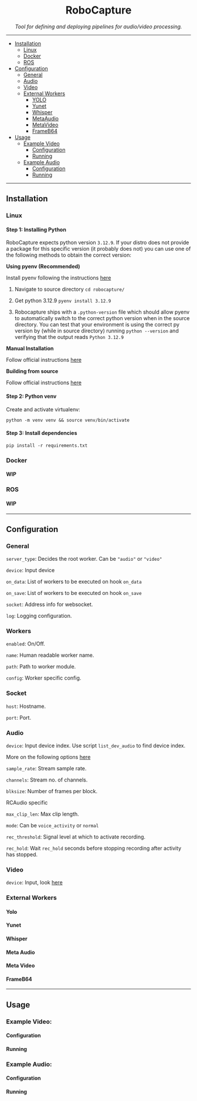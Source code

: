 <h1 align="center">RoboCapture</h1>

<p align="center"><i>Tool for defining and deploying pipelines for audio/video processing.</i></p>

<hr>

- [Installation](#installation)
  - [Linux](#linux)
  - [Docker](#docker)
  - [ROS](#ros)
- [Configuration](#config)
  - [General](#general)
  - [Audio](#audio)
  - [Video](#video)
  - [External Workers](#ext_workers)
      - [YOLO](#yolo)
      - [Yunet](#yunet)
      - [Whisper](#whisper)
      - [MetaAudio](#meta_audio)
      - [MetaVideo](#meta_video)
      - [FrameB64](#frameb64)
- [Usage](#usage)
  - [Example Video](#ex_video)
      - [Configuration](#ex_video_conf)
      - [Running](#ex_video_run)
  - [Example Audio](#ex_audio)
      - [Configuration](#ex_audio_conf)
      - [Running](#ex_audio_run)

<hr>

<h2 id="installation">Installation</h2>

<h3 id="linux">Linux</h4>

<h4>Step 1: Installing Python</h4>

RoboCapture expects python version `3.12.9`. If your distro does not
provide a package for this specific version (it probably does not) you
can use one of the following methods to obtain the correct version:

**Using pyenv (Recommended)**

Install pyenv following the instructions [here](https://github.com/pyenv/pyenv?tab=readme-ov-file#a-getting-pyenv)

1. Navigate to source directory `cd robocapture/`

2. Get python 3.12.9 `pyenv install 3.12.9`

3. Robocapture ships with a `.python-version` file which should allow pyenv to automatically switch
to the correct python version when in the source directory. You can test that your environment
is using the correct py version by (while in source directory) running `python --version` and verifying
that the output reads `Python 3.12.9`

**Manual Installation**

Follow official instructions [here](https://www.python.org/downloads/release/python-3129/)

**Building from source**

Follow official instructions [here](https://docs.python.org/3.12/using/unix.html#building-python)

<h4>Step 2: Python venv</h4>

Create and activate virtualenv:

`python -m venv venv && source venv/bin/activate`

<h4>Step 3: Install dependencies</h4>

`pip install -r requirements.txt`

<h3 id="docker">Docker</h4>

<h4>WIP</h4>

<h3 id="ros">ROS</h3>

<h4>WIP</h4>

<hr>

<h2 id="config">Configuration</h2>

<h3 id="general">General</h3>

`server_type`: Decides the root worker. Can be `"audio"` or `"video"`

`device`: Input device

`on_data`: List of workers to be executed on hook `on_data`

`on_save`: List of workers to be executed on hook `on_save`

`socket`: Address info for websocket.

`log`: Logging configuration.

<h3 id="workers">Workers</h3>

`enabled`: On/Off.

`name`: Human readable worker name.

`path`: Path to worker module.

`config`: Worker specific config.

<h3 id="socket">Socket</h3>

`host`: Hostname.

`port`: Port.

<h3 id="audio">Audio</h3>

`device`: Input device index. Use script `list_dev_audio` to find device index.

More on the following options [here](https://python-sounddevice.readthedocs.io/en/0.5.1/api/streams.html#sounddevice.Stream)

`sample_rate`: Stream sample rate.

`channels`: Stream no. of channels.

`blksize`: Number of frames per block.

RCAudio specific

`max_clip_len`: Max clip length.

`mode`: Can be `voice_activity` or `normal`

`rec_threshold`: Signal level at which to activate recording.

`rec_hold`: Wait `rec_hold` seconds before stopping recording after activity has stopped.

<h3 id="video">Video</h3>

`device`: Input, look [here](https://docs.opencv.org/4.x/d8/dfe/classcv_1_1VideoCapture.html)

<h3 id="ext_workers">External Workers</h3>

<h4 id="yolo">Yolo</h4>

<h4 id="yunet">Yunet</h4>

<h4 id="whisper">Whisper</h4>

<h4 id="meta_audio">Meta Audio</h4>

<h4 id="meta_video">Meta Video</h4>

<h4 id="frameb64">FrameB64</h4>

<hr>

<h2 id="usage">Usage</h2>

<h3 id="ex_video">Example Video:</h3>

<h4 id="ex_video_conf">Configuration</h4>

<h4 id="ex_video_run">Running</h4>

<h3 id="ex_audio">Example Audio:</h3>

<h4 id="ex_audio_conf">Configuration</h4>

<h4 id="ex_audio_run">Running</h4>
